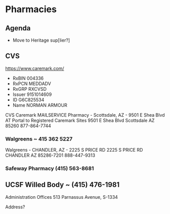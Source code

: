 # Pharmacies

## Agenda

* Move to Heritage sup[lier?]

## CVS

https://www.caremark.com/

* RxBIN 004336
* RxPCN MEDDADV
* RxGRP RXCVSD
* Issuer 9151014609
* ID G6C825534
* Name NORMAN ARMOUR

CVS Caremark MAILSERVICE Pharmacy - Scottsdale, AZ - 9501 E Shea Blvd AT Portal to Registered Caremark Sites
9501 E Shea Blvd
Scottsdale AZ 85260
877-864-7744


### Walgreens ~ 415 362 5227

Walgreens - CHANDLER, AZ - 2225 S PRICE RD
2225 S PRICE RD
CHANDLER AZ 85286-7201
888-447-9313

### Safeway Pharmacy (415) 563-8681



## UCSF Willed Body ~ (415) 476-1981

Administration Offices 513 Parnassus Avenue, S-1334

Address?
